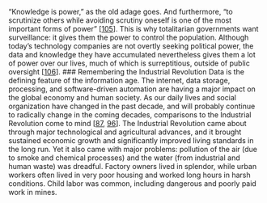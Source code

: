 “Knowledge is power,” as the old adage goes. And furthermore, “to scrutinize others while avoiding
scrutiny oneself is one of the most important forms of power”
[[105](ch12.html#Ulbricht2016gh)].
This is why totalitarian governments want surveillance: it gives them the power to control the
population. Although today’s technology companies are not overtly seeking political power, the data
and knowledge they have accumulated nevertheless gives them a lot of power over our lives, much of
which is surreptitious, outside of public oversight
[[106](ch12.html#Goodman2016um)]. ### Remembering the Industrial Revolution 
Data is the defining feature of the information age. The internet, data storage, processing, and
software-driven automation are having a major impact on the global economy and human society. As our daily lives
and social organization have changed in the past decade, and will probably continue to radically
change in the coming decades, comparisons to the Industrial Revolution come to mind
[[87](ch12.html#ONeil2016vh),
[96](ch12.html#Schneier2015vf)]. The Industrial Revolution came about through major technological and agricultural advances, and it
brought sustained economic growth and significantly improved living standards in the long run. Yet
it also came with major problems: pollution of the air (due to smoke and chemical processes) and the
water (from industrial and human waste) was dreadful. Factory owners lived in splendor, while urban
workers often lived in very poor housing and worked long hours in harsh conditions. Child labor was
common, including dangerous and poorly paid work in mines.